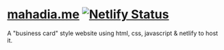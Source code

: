 # [mahadia.me](https://mahadia.me/) [![Netlify Status](https://api.netlify.com/api/v1/badges/c482c94d-b4a9-47ce-840a-94e11a925d7f/deploy-status)](https://app.netlify.com/sites/mahadia/deploys)

A "business card" style website using html, css, javascript & netlify to host it. 